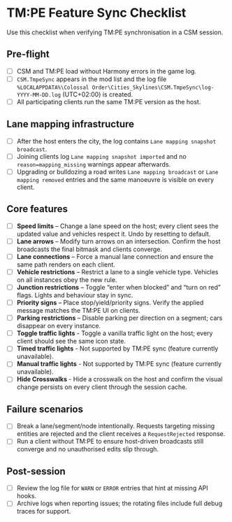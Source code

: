 # TM:PE Feature Sync Checklist

Use this checklist when verifying TM:PE synchronisation in a CSM session.

## Pre-flight

- [ ] CSM and TM:PE load without Harmony errors in the game log.
- [ ] `CSM.TmpeSync` appears in the mod list and the log file `%LOCALAPPDATA%\Colossal Order\Cities_Skylines\CSM.TmpeSync\log-YYYY-MM-DD.log` (UTC+02:00) is created.
- [ ] All participating clients run the same TM:PE version as the host.

## Lane mapping infrastructure

- [ ] After the host enters the city, the log contains `Lane mapping snapshot broadcast`.
- [ ] Joining clients log `Lane mapping snapshot imported` and no `reason=mapping_missing` warnings appear afterwards.
- [ ] Upgrading or bulldozing a road writes `Lane mapping broadcast` or `Lane mapping removed` entries and the same manoeuvre is visible on every client.

## Core features

- [ ] **Speed limits** – Change a lane speed on the host; every client sees the updated value and vehicles respect it. Undo by resetting to default.
- [ ] **Lane arrows** – Modify turn arrows on an intersection. Confirm the host broadcasts the final bitmask and clients converge.
- [ ] **Lane connections** – Force a manual lane connection and ensure the same path renders on each client.
- [ ] **Vehicle restrictions** – Restrict a lane to a single vehicle type. Vehicles on all instances obey the new rule.
- [ ] **Junction restrictions** – Toggle “enter when blocked” and “turn on red” flags. Lights and behaviour stay in sync.
- [ ] **Priority signs** – Place stop/yield/priority signs. Verify the applied message matches the TM:PE UI on clients.
- [ ] **Parking restrictions** – Disable parking per direction on a segment; cars disappear on every instance.
- [ ] **Toggle traffic lights** - Toggle a vanilla traffic light on the host; every client should see the same icon state.
- [ ] **Timed traffic lights** - Not supported by TM:PE sync (feature currently unavailable).
- [ ] **Manual traffic lights** - Not supported by TM:PE sync (feature currently unavailable).
- [ ] **Hide Crosswalks** - Hide a crosswalk on the host and confirm the visual change persists on every client through the session cache.

## Failure scenarios

- [ ] Break a lane/segment/node intentionally. Requests targeting missing entities are rejected and the client receives a `RequestRejected` response.
- [ ] Run a client without TM:PE to ensure host-driven broadcasts still converge and no unauthorised edits slip through.

## Post-session

- [ ] Review the log file for `WARN` or `ERROR` entries that hint at missing API hooks.
- [ ] Archive logs when reporting issues; the rotating files include full debug traces for support.
